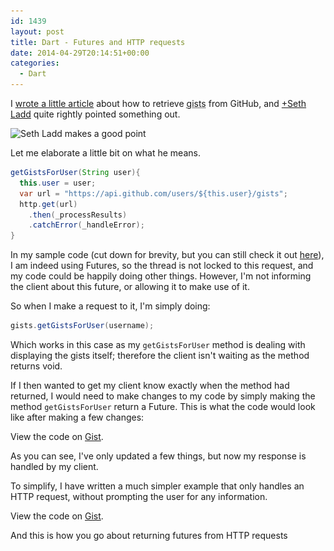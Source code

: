 ```yaml
---
id: 1439
layout: post
title: Dart - Futures and HTTP requests
date: 2014-04-29T20:14:51+00:00
categories:
  - Dart
---
```

I [wrote a little article](https://www.placona.co.uk/1433/open-source/retrieving-githubs-gists-with-dart/ "Retrieving GitHub’s gists with Dart") about how to retrieve <abbr title='code snippets' rel='tooltip'>gists</abbr> from GitHub, and [+Seth Ladd](https://www.placona.co.uk/1433/open-source/retrieving-githubs-gists-with-dart/ "Retrieving GitHub’s gists with Dart") quite rightly pointed something out.

<img class="alignnone size-full wp-image-1440" src="/images/2014/04/seth_makes_a_good_point.png" alt="Seth Ladd makes a good point" width="517" height="156" srcset="/images/2014/04/seth_makes_a_good_point.png 517w, images/2014/04/seth_makes_a_good_point-300x90.png 300w" sizes="(max-width: 517px) 100vw, 517px" />

Let me elaborate a little bit on what he means.

```java
getGistsForUser(String user){
  this.user = user;
  var url = "https://api.github.com/users/${this.user}/gists";
  http.get(url)
    .then(_processResults)
    .catchError(_handleError);
}
```

In my sample code (cut down for brevity, but you can still check it out <a title="Retrieving GitHub’s gists with Dart - Gist" href="https://gist.github.com/mplacona/11332667" target="_blank">here</a>), I am indeed using Futures, so the thread is not locked to this request, and my code could be happily doing other things. However, I'm not informing the client about this future, or allowing it to make use of it.

So when I make a request to it, I'm simply doing:

```java
gists.getGistsForUser(username);
```

Which works in this case as my `getGistsForUser` method is dealing with displaying the gists itself; therefore the client isn't waiting as the method returns void.

If I then wanted to get my client know exactly when the method had returned, I would need to make changes to my code by simply making the method `getGistsForUser` return a Future. This is what the code would look like after making a few changes:

<div class="oembed-gist">
  <noscript>
    View the code on <a href="https://gist.github.com/mplacona/11398580">Gist</a>.
  </noscript>
</div>

As you can see, I've only updated a few things, but now my response is handled by my client.

To simplify, I have written a much simpler example that only handles an HTTP request, without prompting the user for any information.

<div class="oembed-gist">
  <noscript>
    View the code on <a href="https://gist.github.com/mplacona/11398906">Gist</a>.
  </noscript>
</div>

And this is how you go about returning futures from HTTP requests
